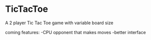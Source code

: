 # TicTacToe

A 2 player Tic Tac Toe game with variable board size

coming features:
-CPU opponent that makes moves
-better interface
